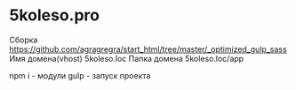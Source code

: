 # 5koleso.pro
Сборка https://github.com/agragregra/start_html/tree/master/_optimized_gulp_sass
Имя домена(vhost) 5koleso.loc
Папка домена 5koleso.loc/app

npm i - модули
gulp - запуск проекта
